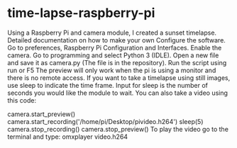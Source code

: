# time-lapse-raspberry-pi
Using a Raspberry Pi and camera module, I created a sunset timelapse. Detailed documentation on how to make your own
Configure the software. Go to preferences, Raspberry Pi Configuration and Interfaces. Enable the camera. 
Go to programming and select Python 3 (IDLE).
Open a new file and save it as camera.py (The file is in the repository).
Run the script using run or F5
The preview will only work when the pi is using a monitor and there is no remote access. 
If you want to take a timelapse using still images, use sleep to indicate the time frame. Input for sleep is the number of
seconds you would like the module to wait.
You can also take a video using this code:

camera.start_preview()
camera.start_recording('/home/pi/Desktop/pivideo.h264')
sleep(5)
camera.stop_recording()
camera.stop_preview()
To play the video go to the terminal and type: omxplayer video.h264
